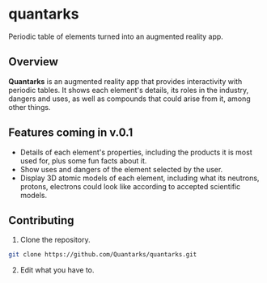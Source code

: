 # quantarks
Periodic table of elements turned into an augmented reality app.

## Overview

**Quantarks** is an augmented reality app that provides interactivity with periodic tables. It shows each element's details, its roles in the industry, dangers and uses, as well as compounds that could arise from it, among other things.

## Features coming in v.0.1

- Details of each element's properties, including the products it is most used for, plus some fun facts about it.
- Show uses and dangers of the element selected by the user.
- Display 3D atomic models of each element, including what its neutrons, protons, electrons could look like according to accepted scientific models.

## Contributing

1. Clone the repository.
```sh
git clone https://github.com/Quantarks/quantarks.git
```
2. Edit what you have to.
